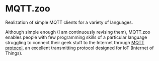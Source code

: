 # MQTT.zoo
Realization of simple MQTT clients for a variety of languages.

Although simple enough (I am continuously revising them), MQTT.zoo enables people with few programming skills of a particular language struggling to connect their geek stuff to the Internet through [MQTT protocol], an excellent transmitting protocol designed for IoT (Internet of Things).

[MQTT protocol]:    http://mqtt.org/
